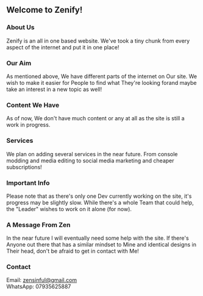 ## Welcome to Zenify!

### About Us
Zenify is an all in one based website. We've took a tiny chunk from every aspect of the internet and put it in one place!

### Our Aim
As mentioned above, We have different parts of the internet on Our site. We wish to make it easier for People to find what They're looking forand maybe take an interest in a new topic as well!

### Content We Have
As of now, We don't have much content or any at all as the site is still a work in progress.

### Services
We plan on adding several services in the near future. From console modding and media editing to social media marketing and cheaper subscriptions!

### Important Info
Please note that as there's only one Dev currently working on the site, it's progress may be slightly slow. While there's a whole Team that could help, the "Leader" wishes to work on it alone (for now).

### A Message From Zen
In the near future I will eventually need some help with the site. If there's Anyone out there that has a similar mindset to Mine and identical designs in Their head, don't be afraid to get in contact with Me!

### Contact
Email: zensinful@gmail.com  
WhatsApp: 07935625887
